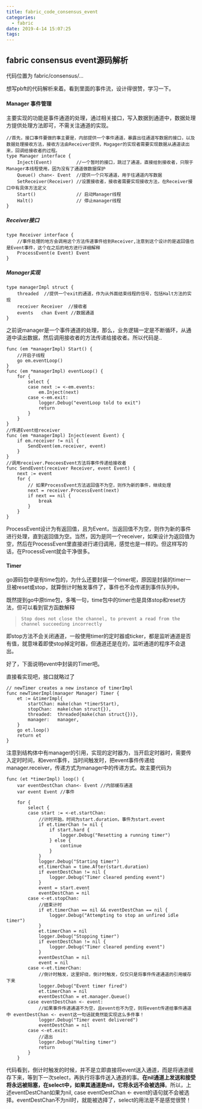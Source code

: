 ```yaml
---
title: fabric_code_consensus_event
categories:
  - fabric
date: 2019-4-14 15:07:25
tags:
---
```


## fabric consensus event源码解析

代码位置为 fabric/consensus/...

想写pbft的代码解析来着。看到里面的事件流，设计得很赞，学习一下。



#### Manager 事件管理

主要实现的功能是事件通道的处理，通过相关接口，写入数据到通道中，数据处理方提供处理方法即可，不需关注通道的实现。

```
//首先，接口事件要做的事主要是，内部提供一个事件通道，暴露出往通道写数据的接口，以及数据处理接收方法，接收方法由Receiver提供，Magager的实现者需要实现数据从通道读出来，回调给接收者的过程。
type Manager interface {
	Inject(Event)         //一个暂时的接口，跳过了通道，直接给到接收者，只限于Manager本线程使用，因为没有了通道做数据保护
	Queue() chan<- Event  //提供一个只写通道，用于往通道内写数据
	SetReceiver(Receiver) //设置接收者，接收者需要实现接收方法，在Receiver接口中有具体方法定义
	Start()               // 启动Manager线程
	Halt()                // 停止manager线程
}
```



##### Receiver接口

```
type Receiver interface {
	//事件处理的地方会调用这个方法传递事件给到Receiver,注意到这个设计的是返回值也是Event事件，这个在之后的地方进行详细解释
	ProcessEvent(e Event) Event
}
```



##### Manager实现

```
type managerImpl struct {
	threaded  //提供一个exit的通道，作为从外面结束线程的信号，包括Halt方法的实现
	receiver Receiver  //接收者
	events   chan Event //数据通道
}
```

之前说manager是一个事件通道的处理，那么，业务逻辑一定是不断循环，从通道中读出数据，然后调用接收者的方法传递给接收者。所以代码是..

```
func (em *managerImpl) Start() {
    //开启子线程
	go em.eventLoop()
}
func (em *managerImpl) eventLoop() {
	for {
		select {
		case next := <-em.events:
			em.Inject(next)
		case <-em.exit:
			logger.Debug("eventLoop told to exit")
			return
		}
	}
}
//传递Event给receiver
func (em *managerImpl) Inject(event Event) {
	if em.receiver != nil {
		SendEvent(em.receiver, event)
	}
}
//调用receiver.PeoceesEvent方法将事件传递给接收者
func SendEvent(receiver Receiver, event Event) {
	next := event
	for {
		// 如果ProcessEvent方法返回值不为空，则作为新的事件，继续处理
		next = receiver.ProcessEvent(next)
		if next == nil {
			break
		}
	}
}
```

ProcessEvent设计为有返回值，且为Event，当返回值不为空，则作为新的事件进行处理，直到返回值为空。当然，因为是同一个receiver，如果设计为返回值为空，然后在ProcessEvent里直接进行递归调用，感觉也是一样的。但这样写的话，在ProcessEvent就会干净很多。



#### Timer

go源码包中是有time包的，为什么还要封装一个timer呢，原因是封装的timer一旦被reset或stop，就算倒计时触发事件了，事件也不会传递到事件队列中。

既然提到go中原time包，多嘴一句，time包中的timer也是具体stop和reset方法，但可以看到官方函数解释

> ```
> Stop does not close the channel, to prevent a read from the channel succeeding incorrectly
> ```

即stop方法不会关闭通道，一般使用timer的定时器或ticker，都是监听通道是否有值，就意味着即使stop掉定时器，但通道还是在的，监听通道的程序不会退出。



好了，下面说明event中封装的Timer吧。

直接看实现吧，接口就略过了

```
// newTimer creates a new instance of timerImpl
func newTimerImpl(manager Manager) Timer {
	et := &timerImpl{
		startChan: make(chan *timerStart),
		stopChan:  make(chan struct{}),
		threaded:  threaded{make(chan struct{})},
		manager:   manager,
	}
	go et.loop()
	return et
}
```

注意到结构体中有manager的引用，实现的定时器为，当开启定时器时，需要传入定时时间，和event事件，当时间触发时，把event事件传递给manager.receiver，传递方式为manager中的传递方式。故主要代码为

```
func (et *timerImpl) loop() {
	var eventDestChan chan<- Event //内部缓存通道
	var event Event //事件

	for {
		select {
		case start := <-et.startChan:
			//计时开始，时间为start.duration，事件为start.event
			if et.timerChan != nil {
				if start.hard {
					logger.Debug("Resetting a running timer")
				} else {
					continue
				}
			}
			logger.Debug("Starting timer")
			et.timerChan = time.After(start.duration)
			if eventDestChan != nil {
				logger.Debug("Timer cleared pending event")
			}
			event = start.event
			eventDestChan = nil
		case <-et.stopChan:
			//结束计时
			if et.timerChan == nil && eventDestChan == nil {
				logger.Debug("Attempting to stop an unfired idle timer")
			}
			et.timerChan = nil
			logger.Debug("Stopping timer")
			if eventDestChan != nil {
				logger.Debug("Timer cleared pending event")
			}
			eventDestChan = nil
			event = nil
		case <-et.timerChan:
			//倒计时触发，这里好绕，倒计时触发，仅仅只是将事件传递通道的引用缓存下来
			logger.Debug("Event timer fired")
			et.timerChan = nil
			eventDestChan = et.manager.Queue()
		case eventDestChan <- event:
			//如果事件传递通道不为空，且event也不为空，则将event传递给事件通道中 eventDestChan <- event这一句话就竟然能实现这么多件事！
			logger.Debug("Timer event delivered")
			eventDestChan = nil
		case <-et.exit:
			//退出
			logger.Debug("Halting timer")
			return
		}
	}

```

代码看到，倒计时触发的时候，并不是立即直接将event送入通道，而是将通道缓存下来，等到下一次select，再执行将事件送入通道的事。**在nil通道上发送和接受将永远被阻塞，在select中，如果其通道是nil，它将永远不会被选择**。所以，上述eventDestChan如果为nil, case eventDestChan <- event的语句就不会被选择。eventDestChan不为nil时，就能被选择了，select的用法是不是感觉很赞！
